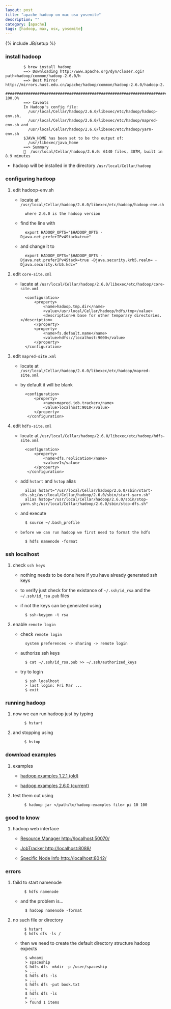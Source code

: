 ```yaml
---
layout: post
title: "apache hadoop on mac osx yosemite"
description: ""
category: [apache]
tags: [hadoop, max, osx, yosemite]
---
```

{% include JB/setup %}


### install hadoop

            $ brew install hadoop
            ==> Downloading http://www.apache.org/dyn/closer.cgi?path=hadoop/common/hadoop-2.6.0/h
            ==> Best Mirror http://mirrors.hust.edu.cn/apache/hadoop/common/hadoop-2.6.0/hadoop-2.
            ######################################################################## 100.0%
            ==> Caveats
            In Hadoop's config file:
              /usr/local/Cellar/hadoop/2.6.0/libexec/etc/hadoop/hadoop-env.sh,
              /usr/local/Cellar/hadoop/2.6.0/libexec/etc/hadoop/mapred-env.sh and
              /usr/local/Cellar/hadoop/2.6.0/libexec/etc/hadoop/yarn-env.sh
            $JAVA_HOME has been set to be the output of:
              /usr/libexec/java_home
            ==> Summary
            🍺  /usr/local/Cellar/hadoop/2.6.0: 6140 files, 307M, built in 8.9 minutes


* hadoop will be installed in the directory `/usr/local/Cellar/hadoop`

### configuring hadoop

1. edit hadoop-env.sh

    * locate at `/usr/local/Cellar/hadoop/2.6.0/libexec/etc/hadoop/hadoop-env.sh`

            where 2.6.0 is the hadoop version

    * find the line with

            export HADOOP_OPTS="$HADOOP_OPTS -Djava.net.preferIPv4Stack=true"

    * and change it to

            export HADOOP_OPTS="$HADOOP_OPTS -Djava.net.preferIPv4Stack=true -Djava.security.krb5.realm= -Djava.security.krb5.kdc="

1. edit `core-site.xml`

    * lacate at `/usr/local/Cellar/hadoop/2.6.0/libexec/etc/hadoop/core-site.xml`

            <configuration>
                <property>
                    <name>hadoop.tmp.dir</name>  
                    <value>/usr/local/Cellar/hadoop/hdfs/tmp</value>
                    <description>A base for other temporary directories.</description>
                </property>
                <property>
                    <name>fs.default.name</name>
                    <value>hdfs://localhost:9000</value> 
                </property>
            </configuration> 

1. edit `mapred-site.xml`

    * locate at `/usr/local/Cellar/hadoop/2.6.0/libexec/etc/hadoop/mapred-site.xml`

    * by default it will be blank

            <configuration>
                <property>
                    <name>mapred.job.tracker</name>
                    <value>localhost:9010</value>
                </property>
             </configuration>

1. edit `hdfs-site.xml`

    * locate at `/usr/local/Cellar/hadoop/2.6.0/libexec/etc/hadoop/hdfs-site.xml`

            <configuration>
                <property>
                    <name>dfs.replication</name>
                    <value>1</value>
                </property>
             </configuration> 

    * add `hstart` and `hstop` alias

            alias hstart="/usr/local/Cellar/hadoop/2.6.0/sbin/start-dfs.sh;/usr/local/Cellar/hadoop/2.6.0/sbin/start-yarn.sh"
            alias hstop="/usr/local/Cellar/hadoop/2.6.0/sbin/stop-yarn.sh;/usr/local/Cellar/hadoop/2.6.0/sbin/stop-dfs.sh"

    * and execute

            $ source ~/.bash_profile

    * `before we can run hadoop we first need to format the hdfs`

            $ hdfs namenode -format

### ssh localhost

1. check `ssh keys`

    * nothing needs to be done here if you have already generated ssh keys

    * to verify just check for the existance of `~/.ssh/id_rsa` and the `~/.ssh/id_rsa.pub` files

    * if not the keys can be generated using

            $ ssh-keygen -t rsa

1. enable `remote login`

    * check `remote login`

            system preferences -> sharing -> remote login

    * authorize ssh keys

            $ cat ~/.ssh/id_rsa.pub >> ~/.ssh/authorized_keys

    * try to login

            $ ssh localhost
            > last login: Fri Mar ...
            $ exit

### running hadoop

1. now we can run hadoop just by typing

            $ hstart

1. and stopping using

            $ hstop

### download examples

1. examples

    * [hadoop examples 1.2.1 (old)](https://www.dropbox.com/s/2zthoaww95f5i1y/hadoop-examples-1.2.1.jar?dl=1)

    * [hadoop examples 2.6.0 (current)](https://www.dropbox.com/s/cyuah7lc31g0x3h/hadoop-mapreduce-examples-2.6.0.jar?dl=1)

1. test them out using

            $ hadoop jar </path/to/hadoop-examples file> pi 10 100

### good to know

1. hadoop web interface

    * [Resource Manager http://localhost:50070/](http://localhost:50070/)

    * [JobTracker http://localhost:8088/](http://localhost:8088/)

    * [Specific Node Info http://localhost:8042/](http://localhost:8042/)

### errors

1. faild to start namenode

            $ hdfs namenode

    * and the problem is...

            $ hadoop namenode -format

1. no such file or directory

            $ hstart
            $ hdfs dfs -ls /

    * then we need to create the default directory structure hadoop expects

            $ whoami
            > spaceship
            $ hdfs dfs -mkdir -p /user/spaceship
            > ...
            $ hdfs dfs -ls
            > ...
            $ hdfs dfs -put book.txt
            > ...
            $ hdfs dfs -ls
            > ...
            > found 1 items 